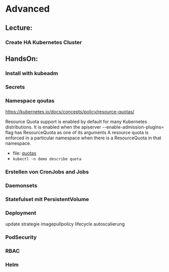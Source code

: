 # Advanced

## Lecture:

### Create HA Kubernetes Cluster

## HandsOn:

### Install with kubeadm

### Secrets

### Namespace qoutas

https://kubernetes.io/docs/concepts/policy/resource-quotas/

Resource Quota support is enabled by default for many Kubernetes distributions. It is enabled when the apiserver --enable-admission-plugins= flag has ResourceQuota as one of its arguments
A resource quota is enforced in a particular namespace when there is a ResourceQuota in that namespace.

- file: [quotas](k8s/namespace_quotas.yaml)
- `kubectl -n demo describe quota`

### Erstellen von CronJobs and Jobs

### Daemonsets

### Statefulset mit PersistentVolume

### Deployment 

update strategie
imagepullpolicy
lifecycle
autoscalierung

### PodSecurity

### RBAC

### Helm
